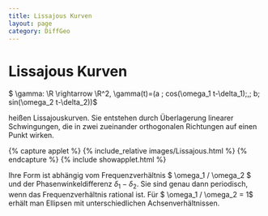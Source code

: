 ```yaml
---
title: Lissajous Kurven
layout: page
category: DiffGeo
---
```




#  Lissajous Kurven

$ \gamma: \R \rightarrow \R^2, \gamma(t)=(a \; cos(\omega_1 t-\delta_1)\;,\; b\; sin(\omega_2 t-\delta_2))$

heißen Lissajouskurven. Sie entstehen durch Überlagerung linearer Schwingungen, die in zwei zueinander orthogonalen Richtungen auf einen Punkt wirken.

{% capture applet %} {% include_relative images/Lissajous.html %} {% endcapture %}
{% include showapplet.html %}

Ihre Form ist abhängig vom Frequenzverhältnis $ \omega_1 / \omega_2 $ und der Phasenwinkeldifferenz $\delta_1 - \delta_2$. Sie sind genau dann periodisch, wenn das Frequenzverhältnis rational ist. Für $ \omega_1 / \omega_2 = 1$ erhält man Ellipsen mit unterschiedlichen Achsenverhältnissen.
